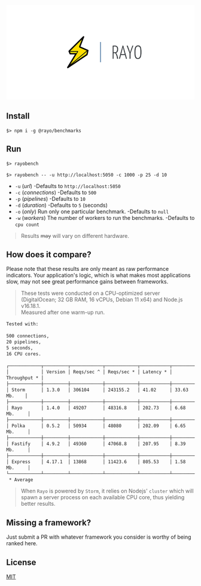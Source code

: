 <div align="center">
  <img src="https://raw.githubusercontent.com/GetRayo/Assets/master/Images/Cover.png" alt="Rayo" />
</div>

## Install

```
$> npm i -g @rayo/benchmarks
```


## Run

```
$> rayobench
```

```
$> rayobench -- -u http://localhost:5050 -c 1000 -p 25 -d 10
```

- `-u` (_url_) -Defaults to `http://localhost:5050`
- `-c` (_connections_) -Defaults to `500`
- `-p` (_pipelines_) -Defaults to `10`
- `-d` (_duration_) -Defaults to `5` (seconds)
- `-o` (_only_) Run only one particular benchmark. -Defaults to `null`
- `-w` (_workers_) The number of workers to run the benchmarks. -Defaults to `cpu count`

> Results ~~may~~ will vary on different hardware.


## How does it compare?

Please note that these results are only meant as raw performance indicators. Your application's logic, which is what makes most applications slow, may not see great performance gains between frameworks.

> These tests were conducted on a CPU-optimized server (DigitalOcean; 32 GB RAM, 16 vCPUs, Debian 11 x64) and Node.js v16.18.1.<br />
> Measured after one warm-up run.

```
Tested with:

500 connections,
20 pipelines,
5 seconds,
16 CPU cores.

┌────────────┬─────────┬────────────┬────────────┬───────────┬──────────────┐
│            │ Version │ Reqs/sec ^ │ Reqs/sec * │ Latency * │ Throughput * │
├────────────┼─────────┼────────────┼────────────┼───────────┼──────────────┤
│ Storm      │ 1.3.0   │ 306104     │ 243155.2   │ 41.02     │ 33.63 Mb.    │
├────────────┼─────────┼────────────┼────────────┼───────────┼──────────────┤
│ Rayo       │ 1.4.0   │ 49207      │ 48316.8    │ 202.73    │ 6.68 Mb.     │
├────────────┼─────────┼────────────┼────────────┼───────────┼──────────────┤
│ Polka      │ 0.5.2   │ 50934      │ 48080      │ 202.09    │ 6.65 Mb.     │
├────────────┼─────────┼────────────┼────────────┼───────────┼──────────────┤
│ Fastify    │ 4.9.2   │ 49360      │ 47068.8    │ 207.95    │ 8.39 Mb.     │
├────────────┼─────────┼────────────┼────────────┼───────────┼──────────────┤
│ Express    │ 4.17.1  │ 13868      │ 11423.6    │ 805.53    │ 1.58 Mb.     │
└────────────┴─────────┴────────────┴────────────┴───────────┴──────────────┘
 * Average
```

> When `Rayo` is powered by `Storm`, it relies on Nodejs' `cluster` which will spawn a server process on each available CPU core, thus yielding better results.


## Missing a framework?

Just submit a PR with whatever framework you consider is worthy of being ranked here.


## License

[MIT](https://github.com/GetRayo/rayo.js/blob/master/LICENSE)
